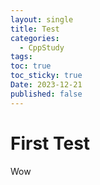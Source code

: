 ```yaml
---
layout: single
title: Test
categories:
  - CppStudy
tags: 
toc: true
toc_sticky: true
Date: 2023-12-21
published: false
---
```


# First Test
Wow